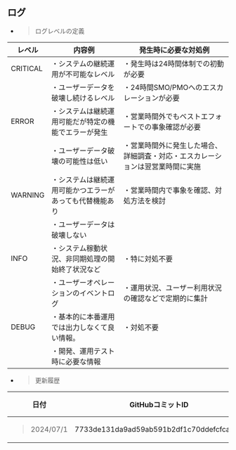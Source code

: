 ## ログ

  - > ログレベルの定義

| **レベル**  | **内容例**                      | **発生時に必要な対処例**                          |
| -------- | ---------------------------- | --------------------------------------- |
| CRITICAL | ・システムの継続運用が不可能なレベル           | ・発生時は24時間体制での初動が必要                      |
|          | ・ユーザーデータを破壊し続けるレベル           | ・24時間SMO/PMOへのエスカレーションが必要               |
| ERROR    | ・システムは継続運用可能だが特定の機能でエラーが発生   | ・営業時間外でもベストエフォートでの事象確認が必要               |
|          | ・ユーザーデータ破壊の可能性は低い            | ・営業時間外に発生した場合、詳細調査・対応・エスカレーションは翌営業時間に実施 |
| WARNING  | ・システムは継続運用可能かつエラーがあっても代替機能あり | ・営業時間内で事象を確認、対処方法を検討                    |
|          | ・ユーザーデータは破壊しない               |                                         |
| INFO     | ・システム稼動状況、非同期処理の開始終了状況など     | ・特に対処不要                                 |
|          | ・ユーザーオペレーションのイベントログ          | ・運用状況、ユーザー利用状況の確認などで定期的に集計              |
| DEBUG    | ・基本的に本番運用では出力しなくて良い情報。       | ・対処不要                                   |
|          | ・開発、運用テスト時に必要な情報             |                                         |

 

  - > 更新履歴

<table>
<thead>
<tr class="header">
<th>日付</th>
<th>GitHubコミットID</th>
<th>更新内容</th>
</tr>
</thead>
<tbody>
<tr class="even">
<td><blockquote>
<p>2024/07/1</p>
</blockquote></td>
<td>7733de131da9ad59ab591b2df1c70ddefcfcad98</td>
<td>v1.0.7対応</td>
</tr>
</tbody>
</table>